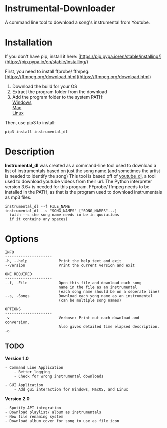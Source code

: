 # Instrumental-Downloader
A command line tool to download a song's instrumental from Youtube.


# Installation
If you don't have pip, install it here: 
[https://pip.pypa.io/en/stable/installing/](https://pip.pypa.io/en/stable/installing/)

First, you need to install ffprobe/ ffmpeg: 
[https://ffmpeg.org/download.html](https://ffmpeg.org/download.html)
  1) Download the build for your OS  
  2) Extract the program folder from the download  
  3) Add the program folder to the system PATH:  
       [Windows](https://helpdeskgeek.com/windows-10/add-windows-path-environment-variable/)  
       [Mac](https://medium.com/@imstudio/path-macos-best-practice-for-path-environment-variables-on-mac-os-35ec4076a486)  
       [Linux](https://unix.stackexchange.com/questions/26047/how-to-correctly-add-a-path-to-path)  
<p>Then, use pip3 to install:<p>

    pip3 install instrumental_dl

# Description

**Instrumental_dl** was created as a command-line tool used to download a list of instrumentals based on just the song name.(and sometimes the artist is needed to identify the song) This tool is based off of [youtube_dl](https://github.com/ytdl-org/youtube-dl), a tool used to download youtube videos from their url. The Python interpreter version 3.6+ is needed for this program. FFprobe/ ffmpeg needs to be installed in the PATH, as that is the program used to download instrumentals as mp3 files. 

    instrumental_dl --f FILE_NAME
    instrumental_dl --s "SONG_NAMES" ["SONG_NAMES"...]
      (with --s the song name needs to be in quotations
      if it contains any spaces)

# Options
    INFO
    ---------------------
    -h, --help              Print the help text and exit
    --version               Print the current version and exit
    
    ONE REQUIRED
    ---------------------
    --f, -File              Open this file and download each song
                            name in the file as an instrumental
                            (each song name should be on a seperate line)
    --s, -Songs             Download each song name as an instrumental
                            (can be multiple song names)
    
    OPTIONS
    ---------------------
    -v                      Verbose: Print out each download and conversion.
                            Also gives detailed time elapsed description.
    -o

## TODO

**Version 1.0**

    - Command Line Application
        - Better logging
        - Check for wrong instrumental downloads
    
    - GUI Application
        - Add gui interaction for Windows, MacOS, and Linux

**Version 2.0**

    - Spotify API integration
    - Download playlist/ album as instrumentals
    - New file renaming system
    - Download album cover for song to use as file icon
